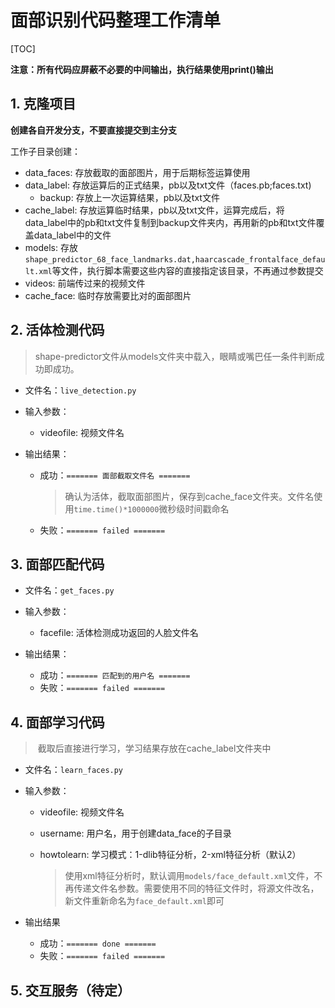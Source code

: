 # 面部识别代码整理工作清单

[TOC]

**注意：所有代码应屏蔽不必要的中间输出，执行结果使用print()输出**

## 1. 克隆项目

**创建各自开发分支，不要直接提交到主分支**

工作子目录创建：

- data_faces: 存放截取的面部图片，用于后期标签运算使用
- data_label: 存放运算后的正式结果，pb以及txt文件（faces.pb;faces.txt)
  - backup: 存放上一次运算结果，pb以及txt文件
- cache_label: 存放运算临时结果，pb以及txt文件，运算完成后，将data_label中的pb和txt文件复制到backup文件夹内，再用新的pb和txt文件覆盖data_label中的文件
- models: 存放`shape_predictor_68_face_landmarks.dat,haarcascade_frontalface_default.xml`等文件，执行脚本需要这些内容的直接指定该目录，不再通过参数提交
- videos: 前端传过来的视频文件
- cache_face: 临时存放需要比对的面部图片

## 2. 活体检测代码

> shape-predictor文件从models文件夹中载入，眼睛或嘴巴任一条件判断成功即成功。

- 文件名：`live_detection.py`

- 输入参数：

  - videofile: 视频文件名

- 输出结果：

  - 成功：`======= 面部截取文件名 =======`

    > 确认为活体，截取面部图片，保存到cache_face文件夹。文件名使用`time.time()*1000000`微秒级时间戳命名

  - 失败：`======= failed =======`

## 3. 面部匹配代码

- 文件名：`get_faces.py`
- 输入参数：
  - facefile: 活体检测成功返回的人脸文件名

- 输出结果：
  - 成功：`======= 匹配到的用户名 =======`
  - 失败：`======= failed =======`

## 4. 面部学习代码

>  截取后直接进行学习，学习结果存放在cache_label文件夹中

- 文件名：`learn_faces.py`

- 输入参数：

  - videofile: 视频文件名

  - username: 用户名，用于创建data_face的子目录

  - howtolearn: 学习模式：1-dlib特征分析，2-xml特征分析（默认2）

    > 使用xml特征分析时，默认调用`models/face_default.xml`文件，不再传递文件名参数。需要使用不同的特征文件时，将源文件改名，新文件重新命名为`face_default.xml`即可

- 输出结果

  - 成功：`======= done =======`
  - 失败：`======= failed =======`

## 5. 交互服务（待定）

